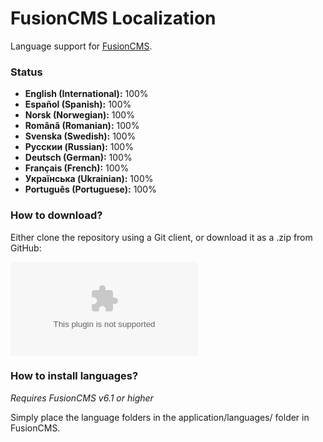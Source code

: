 FusionCMS Localization
======================

Language support for [FusionCMS](http://fusion-hub.com).


### Status
* **English (International):** 100%
* **Español (Spanish):** 100%
* **Norsk (Norwegian):** 100%
* **Română (Romanian):** 100%
* **Svenska (Swedish):** 100%
* **Pусскии (Russian):** 100%
* **Deutsch (German):** 100%
* **Français (French):** 100%
* **Українська (Ukrainian):** 100%
* **Português (Portuguese):** 100%

### How to download?
Either clone the repository using a Git client, or download it as a .zip from GitHub:

![Download](https://github.com/jesperlindstrom/FusionCMS-Localization/archive/master.zip)

### How to install languages?
*Requires FusionCMS v6.1 or higher*

Simply place the language folders in the application/languages/ folder in FusionCMS.
